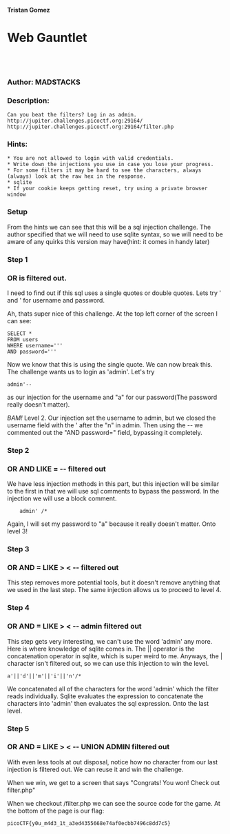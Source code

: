 **Tristan Gomez**

# Web Gauntlet
<br />
<br />

### Author: MADSTACKS <br />


### Description:
```
Can you beat the filters? Log in as admin.
http://jupiter.challenges.picoctf.org:29164/ http://jupiter.challenges.picoctf.org:29164/filter.php
```

### Hints:
    * You are not allowed to login with valid credentials.
    * Write down the injections you use in case you lose your progress.
    * For some filters it may be hard to see the characters, always (always) look at the raw hex in the response.
    * sqlite
    * If your cookie keeps getting reset, try using a private browser window

### Setup
From the hints we can see that this will be a sql injection challenge. The author specified that we will need to use sqlite syntax, so we will need to be aware of any quirks this version may have(hint: it comes in handy later)

### Step 1
### OR is filtered out.

I need to find out if this sql uses a single quotes or double quotes. Lets try ' and ' for username and password. <br />

Ah, thats super nice of this challenge. At the top left corner of the screen I can see: <br /> 

```
SELECT *
FROM users
WHERE username='''
AND password='''
```

Now we know that this is using the single quote. We can now break this. The challenge wants us to login as 'admin'. Let's try <br /> 

```
admin'--
```

as our injection for the username and "a" for our password(The password really doesn't matter).<br />

*BAM!* Level 2. Our injection set the username to admin, but we closed the username field with the ' after the "n" in admin. Then using the -- we commented out the "AND password=" field, bypassing it completely.

### Step 2
### OR AND LIKE = -- filtered out

We have less injection methods in this part, but this injection will be similar to the first in that we will use sql comments to bypass the password. In the injection we will use a block comment.

```
    admin' /*
```

Again, I will set my password to "a" because it really doesn't matter. Onto level 3!

### Step 3
### OR AND = LIKE > < -- filtered out

This step removes more potential tools, but it doesn't remove anything that we used in the last step. The same injection allows us to proceed to level 4.

### Step 4
### OR AND = LIKE > < -- admin filtered out

This step gets very interesting, we can't use the word 'admin' any more. Here is where knowledge of sqlite comes in. The || operator is the concatenation operator in sqlite, which is super weird to me. Anyways, the | character isn't filtered out, so we can use this injection to win the level.


```
a'||'d'||'m'||'i'||'n'/*
```

We concatenated all of the characters for the word 'admin' which the filter reads individually. Sqlite evaluates the expression to concatenate the characters into 'admin' then evaluates the sql expression. Onto the last level. 

### Step 5
### OR AND = LIKE > < -- UNION ADMIN filtered out
With even less tools at out disposal, notice how no character from our last injection is filtered out. We can reuse it and win the challenge. <br />

When we win, we get to a screen that says "Congrats! You won! Check out filter.php" <br />

When we checkout /filter.php we can see the source code for the game. At the bottom of the page is our flag:

```
picoCTF{y0u_m4d3_1t_a3ed4355668e74af0ecbb7496c8dd7c5}
```
